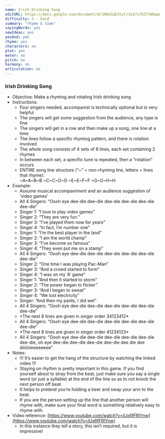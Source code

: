 ```yaml
---
name: Irish Drinking Song
editURL: https://docs.google.com/document/d/1HOe5qE3tylr3xS7s7G2TtWGqmAM8-15kDXHHiq5nCE8/edit
difficulty: 3 - hard
summary: "rhyme & time"
sayingWords: yes
newIdeas: yes
yesAnd: yes
rhyme: yes
characters: no
plot: yes
meter: no
pitch: no
harmony: no
articulation: no
---
```


### Irish Drinking Song

* Objective: Make a rhyming and rotating Irish drinking song  
* Instructions:   
  * Four singers needed, accompanist is technically optional but is very helpful  
  * The singers will get some suggestion from the audience, any type is fine  
  * The singers will get in a row and then make up a song, one line at a time  
  * The lines follow a specific rhyming pattern, and there is rotation involved  
  * The whole song consists of 4 sets of 8 lines, each set containing 2 rhymes  
  * In between each set, a specific tune is repeated, then a “rotation” occurs  
  * ENTIRE song line structure (“\~” \= non-rhyming line, letters \= lines that rhyme):  
    \~A\~A\~B\~B   \~C\~C\~D\~D   \~E\~E\~F\~F   \~G\~G\~H\~H  
* Example:  
  * Assume musical accompaniment and an audience suggestion of ‘video games’  
  * All 4 Singers: “Oooh eye dee-die dee-die dee-die dee-die dee-die dee-die”  
  * Singer 1: “I love to play video games”  
  * Singer 2: “They are very fun.”  
  * Singer 3: “I’ve played them now for years”  
  * Singer 4: “In fact, I’m number one”  
  * Singer 1: “I’m the best player in the land”  
  * Singer 2: “I am the world champ”  
  * Singer 3: “I’ve become so famous”  
  * Singer 4: “They even put me on a stamp”  
  * All 4 Singers: “Oooh eye dee-die dee-die dee-die dee-die dee-die dee-die”  
  * Singer 2: “One time I was playing Pac-Man”  
  * Singer 3: “And a crowd started to form”  
  * Singer 4: “I was on my ‘A’ game”  
  * Singer 1: “And then it started to storm”  
  * Singer 2: “The power began to flicker”  
  * Singer 3: “And I began to sweat”  
  * Singer 4: “We lost electricity”  
  * Singer: “And then my pants, I did wet”  
  * All 4 Singers: “Oooh eye dee-die dee-die dee-die dee-die dee-die dee-die”  
  * \*The next 8 lines are given in singer order 34123412\*  
  * All 4 Singers: “Oooh eye dee-die dee-die dee-die dee-die dee-die dee-die”  
  * \*The next 8 lines are given in singer order 41234123\*  
  * All 4 Singers: “Oooh eye dee-die dee-die dee-die dee-die dee-die dee-die, oh eye dee-die dee-die dee-die dee-die dee die dee diiiiiiiieeeeeeee”  
* Notes:  
  * \!\!\! It’s easier to get the hang of the structure by watching the linked video \!\!\!  
  * Staying on rhythm is pretty important in this game. If you find yourself about to stray from the beat, just make sure you say a single word (or just a syllable) at the end of the line so as to not knock the next person off beat.  
  * It helps to pretend you’re holding a beer and sway your arm to the beat.  
  * If you are the person setting up the line that another person will rhyme with, make sure your final word is something relatively easy to rhyme with.  
* Video reference: [https://www.youtube.com/watch?v=iUx6fFRlYnw](https://www.youtube.com/watch?v=iUx6fFRlYnw)  
  * In this instance they tell a story, this isn’t required, but it is impressive\!